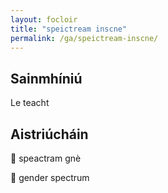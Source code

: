 ```yaml
---
layout: focloir
title: "speictream inscne"
permalink: /ga/speictream-inscne/
---
```


## Sainmhíniú

Le teacht

## Aistriúcháin

&#x1f3f4;&#xe0067;&#xe0062;&#xe0073;&#xe0063;&#xe0074;&#xe007f; speactram gnè

&#x1f3f4;&#xe0067;&#xe0062;&#xe0065;&#xe006e;&#xe0067;&#xe007f; gender spectrum